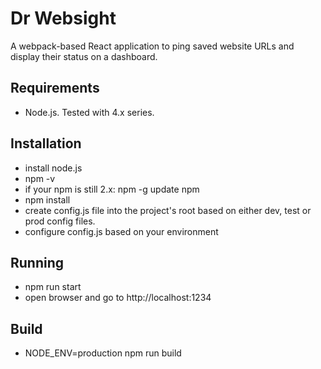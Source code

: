 Dr Websight
============

A webpack-based React application to ping saved website URLs and display their status on a dashboard.

Requirements
-------------

- Node.js. Tested with 4.x series.

Installation
-------------

- install node.js
- npm -v
- if your npm is still 2.x: npm -g update npm
- npm install
- create config.js file into the project's root based on either dev, test or prod config files.
- configure config.js based on your environment

Running
--------

- npm run start
- open browser and go to http://localhost:1234

Build
------

- NODE_ENV=production npm run build
